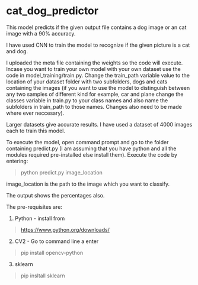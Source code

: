 # cat_dog_predictor
This model predicts if the given output file contains a dog image or an cat image with a 90% accuracy.

I have used CNN to train the model to recognize if the given picture is a cat and dog.

I uploaded the meta file containing the weights so the code will execute. Incase you want to train your own model with your own dataset use the code in model_training/train.py. Change the train_path variable value to the location of your dataset folder with two subfolders, dogs and cats containing the images (if you want to use the model to distinguish between any two samples of different kind for example, car and plane change the classes variable in train.py to your class names and also name the subfolders in train_path to those names. Changes also need to be made where ever neccesary).

Larger datasets give accurate results. I have used a dataset of 4000 images each to train this model. 

To execute the model, open command prompt and go to the folder containing predict.py (I am assuming that you have python and all the modules required pre-installed else install them). Execute the code by entering:
 
 > python predict.py image_location
 
image_location is the path to the image which you want to classify.
 
The output shows the percentages also.
  
 The pre-requisites are:
  
 1. Python - install from 
 >  https://www.python.org/downloads/ 
 
 2. CV2 -  Go to command line a enter 
 >  pip install opencv-python
 
 3. sklearn
 >  pip insltall sklearn
 
 


